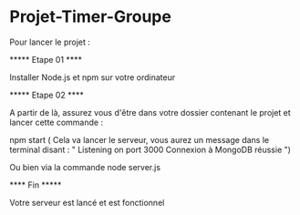 # Projet-Timer-Groupe
 Pour lancer le projet : 

 ***** Etape 01 ****

 Installer Node.js et npm sur votre ordinateur


 ***** Etape 02 ****

 A partir de là, assurez vous d'être dans votre dossier contenant le projet et lancer cette commande : 

 npm start ( Cela va lancer le serveur, vous aurez un message dans le terminal disant : " Listening on port 3000
Connexion à MongoDB réussie ") 

Ou bien via la commande node server.js 


**** Fin *****
 
 Votre serveur est lancé et est fonctionnel